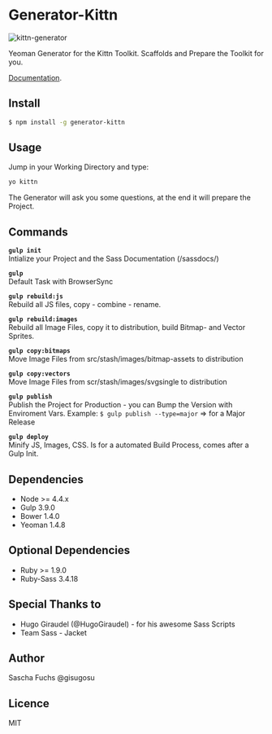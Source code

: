 # Generator-Kittn

![kittn-generator](https://cloud.githubusercontent.com/assets/442468/10710315/3347b1d6-7a55-11e5-868e-0fcb9ebed9ad.png)

Yeoman Generator for the Kittn Toolkit. Scaffolds and Prepare the Toolkit for you.

[Documentation](http://kittn.de/). 

## Install

```bash
$ npm install -g generator-kittn
```

## Usage
Jump in your Working Directory and type: 

```bash
yo kittn
```

The Generator will ask you some questions, at the end it will prepare the Project. 

## Commands

**`gulp init`**<br>
Intialize your Project and the Sass Documentation (/sassdocs/)

**`gulp`**<br>
Default Task with BrowserSync

**`gulp rebuild:js`**<br>
Rebuild all JS files, copy - combine - rename.

**`gulp rebuild:images`**<br>
Rebuild all Image Files, copy it to distribution, build Bitmap- and Vector Sprites.

**`gulp copy:bitmaps`**<br>
Move Image Files from src/stash/images/bitmap-assets to distribution

**`gulp copy:vectors`**<br>
Move Image Files from scr/stash/images/svgsingle to distribution

**`gulp publish`**<br>
Publish the Project for Production - you can Bump the Version with Enviroment Vars.
Example: `$ gulp publish --type=major` => for a Major Release

**`gulp deploy`**<br>
Minify JS, Images, CSS. Is for a automated Build Process, comes after a Gulp Init.

## Dependencies

- Node >= 4.4.x
- Gulp 3.9.0
- Bower 1.4.0
- Yeoman 1.4.8

## Optional Dependencies
- Ruby >= 1.9.0
- Ruby-Sass 3.4.18 

## Special Thanks to

- Hugo Giraudel (@HugoGiraudel) - for his awesome Sass Scripts
- Team Sass - Jacket

## Author
Sascha Fuchs @gisugosu

## Licence
MIT
